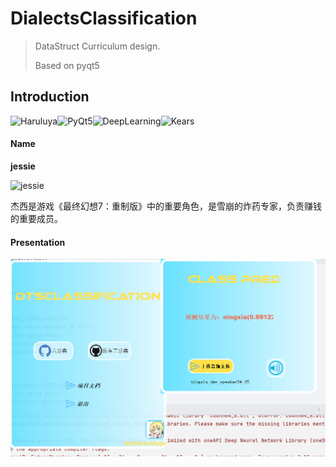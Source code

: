 # DialectsClassification

>DataStruct Curriculum design.
>
>Based on pyqt5

## Introduction 

![Haruluya](https://img.shields.io/badge/X-Haruluya-brightgreen)![PyQt5](https://img.shields.io/badge/PyQt-5-blue)![DeepLearning](https://img.shields.io/badge/py-DeepLearning-blue)![Kears](https://img.shields.io/badge/py-Kears-blue)

#### Name

**jessie**

![jessie](https://img.3dmgame.com/uploads/images/news/20200413/1586762701_627570.jpg)

杰西是游戏《最终幻想7：重制版》中的重要角色，是雪崩的炸药专家，负责赚钱的重要成员。

#### Presentation

![show](.\images\show.png)

